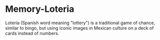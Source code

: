 # Memory-Loteria
Lotería (Spanish word meaning "lottery") is a traditional game of chance, similar to bingo, but using iconic images in Mexican culture on a deck of cards instead of numbers. 

